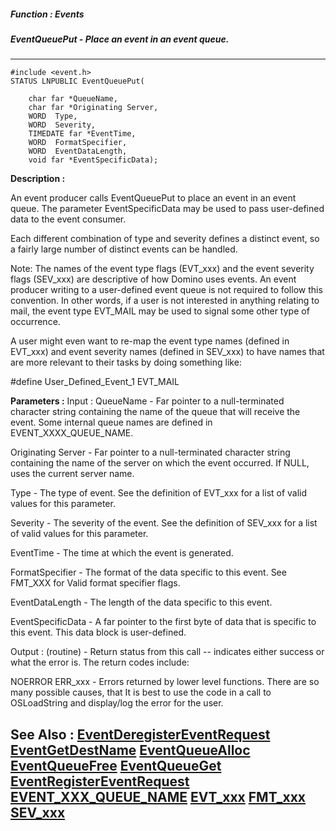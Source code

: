 ##### Function : Events
##### EventQueuePut - Place an event in an event queue.
---
```
#include <event.h>
STATUS LNPUBLIC EventQueuePut(

	char far *QueueName,
	char far *Originating Server,
	WORD  Type,
	WORD  Severity,
	TIMEDATE far *EventTime,
	WORD  FormatSpecifier,
	WORD  EventDataLength,
	void far *EventSpecificData);
```
**Description :**

An event producer calls EventQueuePut to place an event in an event queue. The 
parameter EventSpecificData may be used to pass user-defined data to the event 
consumer.

Each different combination of type and severity defines a distinct event, so a 
fairly large number of distinct events can be handled.

Note: The names of the event type flags (EVT_xxx) and the event severity flags 
(SEV_xxx) are descriptive of how Domino uses events. An event producer writing 
to a user-defined event queue  is not required to follow this convention.   In 
other words, if a user is not interested in anything relating to mail, the 
event type EVT_MAIL may be used to signal some other type of occurrence.

A user might even want to re-map the event type names (defined in EVT_xxx)  and 
event severity names (defined in SEV_xxx) to have names that are more relevant 
to their tasks by doing something like:

#define   User_Defined_Event_1    EVT_MAIL


**Parameters :**
Input :
QueueName  -  Far pointer to a null-terminated character string containing the name of the queue that will receive the event.  Some internal queue names are defined in EVENT_XXXX_QUEUE_NAME.

Originating Server  -  Far pointer to a null-terminated character string containing the name of the server on which the event occurred.  If NULL, uses the current server name.  

Type  -  The type of event.  See the definition of EVT_xxx for a list of valid values for this parameter. 

Severity  -  The severity of the event.  See the definition of SEV_xxx for a list of valid values for this parameter.

EventTime  -  The time at which the event is generated.

FormatSpecifier  -  The format of the data specific to this event.  See FMT_XXX for Valid format specifier flags.

EventDataLength  -  The length of the data specific to this event.

EventSpecificData  -  A far pointer to the first byte of data that is specific to this event.  This data block is user-defined.

Output :
(routine)  -  Return status from this call -- indicates either success or what the error is. The return codes include:

NOERROR
ERR_xxx - Errors returned by lower level functions.  There are so many possible causes, that It is best to use the code in a call to OSLoadString and display/log the error for the user.





**See Also :**
[EventDeregisterEventRequest](/domino-c-api-docs/reference/Func/EventDeregisterEventRequest)
[EventGetDestName](/domino-c-api-docs/reference/Func/EventGetDestName)
[EventQueueAlloc](/domino-c-api-docs/reference/Func/EventQueueAlloc)
[EventQueueFree](/domino-c-api-docs/reference/Func/EventQueueFree)
[EventQueueGet](/domino-c-api-docs/reference/Func/EventQueueGet)
[EventRegisterEventRequest](/domino-c-api-docs/reference/Func/EventRegisterEventRequest)
[EVENT_XXX_QUEUE_NAME](/domino-c-api-docs/reference/Symb/EVENT_XXX_QUEUE_NAME)
[EVT_xxx](/domino-c-api-docs/reference/Symb/EVT_xxx)
[FMT_xxx](/domino-c-api-docs/reference/Symb/FMT_xxx)
[SEV_xxx](/domino-c-api-docs/reference/Symb/SEV_xxx)
---

